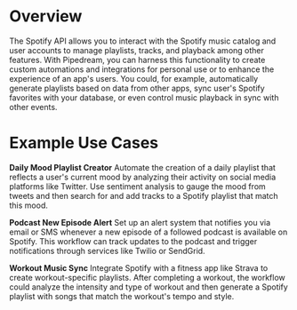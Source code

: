 # Overview

The Spotify API allows you to interact with the Spotify music catalog and user accounts to manage playlists, tracks, and playback among other features. With Pipedream, you can harness this functionality to create custom automations and integrations for personal use or to enhance the experience of an app's users. You could, for example, automatically generate playlists based on data from other apps, sync user's Spotify favorites with your database, or even control music playback in sync with other events.

# Example Use Cases

**Daily Mood Playlist Creator**
Automate the creation of a daily playlist that reflects a user's current mood by analyzing their activity on social media platforms like Twitter. Use sentiment analysis to gauge the mood from tweets and then search for and add tracks to a Spotify playlist that match this mood.

**Podcast New Episode Alert**
Set up an alert system that notifies you via email or SMS whenever a new episode of a followed podcast is available on Spotify. This workflow can track updates to the podcast and trigger notifications through services like Twilio or SendGrid.

**Workout Music Sync**
Integrate Spotify with a fitness app like Strava to create workout-specific playlists. After completing a workout, the workflow could analyze the intensity and type of workout and then generate a Spotify playlist with songs that match the workout's tempo and style.
